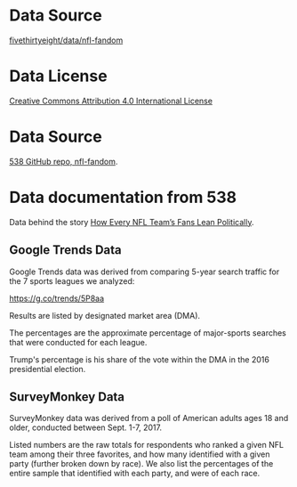 # Data Source
[fivethirtyeight/data/nfl-fandom](https://github.com/fivethirtyeight/data/tree/master/nfl-fandom)

# Data License
[Creative Commons Attribution 4.0 International License](http://creativecommons.org/licenses/by/4.0/)

# Data Source
 [538 GitHub repo, nfl-fandom](https://github.com/fivethirtyeight/data/blob/master/nfl-fandom/README.md).

# Data documentation from 538
Data behind the story [How Every NFL Team’s Fans Lean Politically](https://fivethirtyeight.com/features/how-every-nfl-teams-fans-lean-politically).

## Google Trends Data
Google Trends data was derived from comparing 5-year search traffic for the 7 sports leagues we analyzed:

https://g.co/trends/5P8aa

Results are listed by designated market area (DMA).

The percentages are the approximate percentage of major-sports searches that were conducted for each league.

Trump's percentage is his share of the vote within the DMA in the 2016 presidential election.

## SurveyMonkey Data

SurveyMonkey data was derived from a poll of American adults ages 18 and older, conducted between Sept. 1-7, 2017.

Listed numbers are the raw totals for respondents who ranked a given NFL team among their three favorites, and how many identified with a given party (further broken down by race). We also list the percentages of the entire sample that identified with each party, and were of each race.
